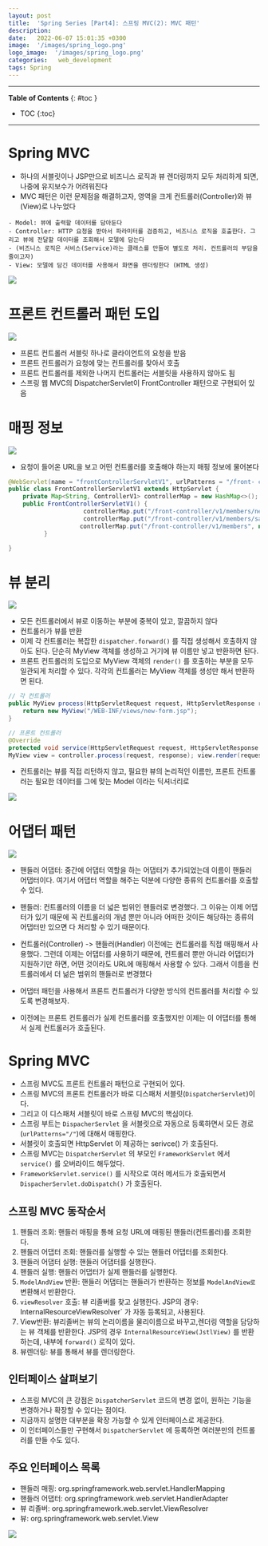 ```yaml
---
layout: post
title:  'Spring Series [Part4]: 스프링 MVC(2): MVC 패턴'
description: 
date:   2022-06-07 15:01:35 +0300
image:  '/images/spring_logo.png'
logo_image:  '/images/spring_logo.png'
categories:   web_development
tags: Spring
---
```

---

**Table of Contents**
{: #toc }
*  TOC
{:toc}

---

# Spring MVC

- 하나의 서블릿이나 JSP만으로 비즈니스 로직과 뷰 렌더링까지 모두 처리하게 되면, 나중에 유지보수가 어려워진다
- MVC 패턴은 이런 문제점을 해결하고자, 영역을 크게 컨트롤러(Controller)와 뷰(View)로 나누었다

```
- Model: 뷰에 출력할 데이터를 담아둔다
- Controller: HTTP 요청을 받아서 파라미터를 검증하고, 비즈니스 로직을 호출한다. 그리고 뷰에 전달할 데이터를 조회해서 모델에 담는다
- (비즈니스 로직은 서비스(Service)라는 클래스를 만들어 별도로 처리. 컨트롤러의 부담을 줄이고자)
- View: 모델에 담긴 데이터를 사용해서 화면을 렌더링한다 (HTML 생성)
```

![](/images/mvc_1.png)

# 프론트 컨트롤러 패턴 도입

![](/images/front_controller_1.png)

- 프론트 컨트롤러 서블릿 하나로 클라이언트의 요청을 받음
- 프론트 컨트롤러가 요청에 맞는 컨트롤러를 찾아서 호출
- 프론트 컨트롤러를 제외한 나머지 컨트롤러는 서블릿을 사용하지 않아도 됨
- 스프링 웹 MVC의 DispatcherServlet이 FrontController 패턴으로 구현되어 있음

# 매핑 정보

![](/images/mapping_1.png)

- 요청이 들어온 URL을 보고 어떤 컨트롤러를 호출해야 하는지 매핑 정보에 물어본다

```java
@WebServlet(name = "frontControllerServletV1", urlPatterns = "/front- controller/v1/*") 
public class FrontControllerServletV1 extends HttpServlet {
    private Map<String, ControllerV1> controllerMap = new HashMap<>(); 
    public FrontControllerServletV1() { 
                     controllerMap.put("/front-controller/v1/members/new-form", new MemberFormControllerV1()); 
                     controllerMap.put("/front-controller/v1/members/save", new MemberSaveControllerV1()); 
                    controllerMap.put("/front-controller/v1/members", new MemberListControllerV1()); 
          }

}
```

# 뷰 분리

![](/images/view_split.png)

- 모든 컨트롤러에서 뷰로 이동하는 부분에 중복이 있고, 깔끔하지 않다 
- 컨트롤러가 뷰를 반환 
- 이제 각 컨트롤러는 복잡한 `dispatcher.forward()` 를 직접 생성해서 호출하지 않아도 된다.
단순히 MyView 객체를 생성하고 거기에 뷰 이름만 넣고 반환하면 된다.
- 프론트 컨트롤러의 도입으로 MyView 객체의 `render()` 를 호출하는 부분을 모두 일관되게 처리할 수 있다. 각각의 컨트롤러는 MyView 객체를 생성만 해서 반환하면 된다. 

```java
// 각 컨트롤러
public MyView process(HttpServletRequest request, HttpServletResponse response) throws ServletException, IOException { 
    return new MyView("/WEB-INF/views/new-form.jsp");
} 
```

```java
// 프론트 컨트롤러
@Override 
protected void service(HttpServletRequest request, HttpServletResponse response) throws ServletException, IOException { String requestURI = request.getRequestURI(); ControllerV2 controller = controllerMap.get(requestURI); if (controller == null) { response.setStatus(HttpServletResponse.SC_NOT_FOUND); return; } 
MyView view = controller.process(request, response); view.render(request, response); } 
```

- 컨트롤러는 뷰를 직접 리턴하지 않고, 필요한 뷰의 논리적인 이름만, 프론트 컨트롤러는 필요한 데이터를 그에 맞는 Model 이라는 딕셔너리로

![](/images/view_split_2.png)

# 어댑터 패턴

![](/images/adapter_pattern.png)

- 핸들러 어댑터: 중간에 어댑터 역할을 하는 어댑터가 추가되었는데 이름이 핸들러 어댑터이다. 여기서 어댑터 역할을 해주는 덕분에 다양한 종류의 컨트롤러를 호출할 수 있다.

- 핸들러: 컨트롤러의 이름을 더 넓은 범위인 핸들러로 변경했다. 그 이유는 이제 어댑터가 있기 때문에 꼭 컨트롤러의 개념 뿐만 아니라 어떠한 것이든 해당하는 종류의 어댑터만 있으면 다 처리할 수 있기 때문이다. 
- 컨트롤러(Controller) -> 핸들러(Handler) 이전에는 컨트롤러를 직접 매핑해서 사용했다. 그런데 이제는 어댑터를 사용하기 때문에, 컨트롤러 뿐만 아니라 어댑터가 지원하기만 하면, 어떤 것이라도 URL에 매핑해서 사용할 수 있다. 그래서 이름을 컨트롤러에서 더 넒은 범위의 핸들러로 변경했다
- 어댑터 패턴을 사용해서 프론트 컨트롤러가 다양한 방식의 컨트롤러를 처리할 수 있도록 변경해보자. 
- 이전에는 프론트 컨트롤러가 실제 컨트롤러를 호출했지만 이제는 이 어댑터를 통해서 실제 컨트롤러가 호출된다. 


# Spring MVC

- 스프링 MVC도 프론트 컨트롤러 패턴으로 구현되어 있다.
- 스프링 MVC의 프론트 컨트롤러가 바로 디스패처 서블릿(`DispatcherServlet`)이다. 
- 그리고 이 디스패처 서블릿이 바로 스프링 MVC의 핵심이다. 
- 스프링 부트는 `DispacherServlet` 을 서블릿으로 자동으로 등록하면서 모든 경로(`urlPatterns="/"`)에 대해서 매핑한다.
- 서블릿이 호출되면 HttpServlet 이 제공하는 serivce() 가 호출된다.
- 스프링 MVC는 `DispatcherServlet` 의 부모인 `FrameworkServlet` 에서 `service()` 를 오버라이드 해두었다. 
- `FrameworkServlet.service()` 를 시작으로 여러 메서드가 호출되면서 `DispacherServlet.doDispatch()` 가 호출된다. 

## 스프링 MVC 동작순서

1. 핸들러 조회: 핸들러 매핑을 통해 요청 URL에 매핑된 핸들러(컨트롤러)를 조회한다. 
2. 핸들러 어댑터 조회: 핸들러를 실행할 수 있는 핸들러 어댑터를 조회한다. 
3. 핸들러 어댑터 실행: 핸들러 어댑터를 실행한다. 
4. 핸들러 실행: 핸들러 어댑터가 실제 핸들러를 실행한다. 
5. `ModelAndView` 반환: 핸들러 어댑터는 핸들러가 반환하는 정보를 `ModelAndView로` 변환해서 반환한다. 
6. `viewResolver` 호출: 뷰 리졸버를 찾고 실행한다. JSP의 경우: InternalResourceViewResolver` 가 자동 등록되고, 사용된다. 
7. View반환: 뷰리졸버는 뷰의 논리이름을 물리이름으로 바꾸고,렌더링 역할을 담당하는 뷰 객체를 반환한다. JSP의 경우 `InternalResourceView(JstlView)` 를 반환하는데, 내부에 `forward()` 로직이 있다. 
8. 뷰렌더링: 뷰를 통해서 뷰를 렌더링한다. 

## 인터페이스 살펴보기 

- 스프링 MVC의 큰 강점은 `DispatcherServlet` 코드의 변경 없이, 원하는 기능을 변경하거나 확장할 수 있다는 점이다. 
- 지금까지 설명한 대부분을 확장 가능할 수 있게 인터페이스로 제공한다.
- 이 인터페이스들만 구현해서 `DispatcherServlet` 에 등록하면 여러분만의 컨트롤러를 만들 수도 있다. 

## 주요 인터페이스 목록 

- 핸들러 매핑: org.springframework.web.servlet.HandlerMapping 
- 핸들러 어댑터: org.springframework.web.servlet.HandlerAdapter 
- 뷰 리졸버: org.springframework.web.servlet.ViewResolver
- 뷰: org.springframework.web.servlet.View 


![](/images/spring_mvc.png)